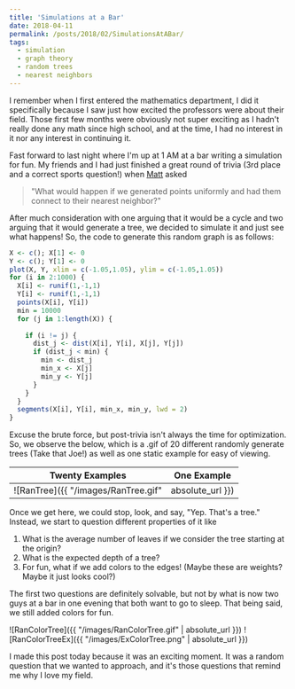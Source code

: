```yaml
---
title: 'Simulations at a Bar'
date: 2018-04-11
permalink: /posts/2018/02/SimulationsAtABar/
tags:
  - simulation
  - graph theory
  - random trees
  - nearest neighbors
---
```


I remember when I first entered the mathematics department, I did it specifically because I saw just how excited the professors were about their field. Those first few months were obviously not super exciting as I hadn't really done any math since high school, and at the time, I had no interest in it nor any interest in continuing it.

Fast forward to last night where I'm up at 1 AM at a bar writing a simulation for fun. My friends and I had just finished a great round of trivia (3rd place and a correct sports question!) when [Matt](http://mpaulwatkins.com/) asked

> "What would happen if we generated points uniformly and had them connect to their nearest neighbor?"

After much consideration with one arguing that it would be a cycle and two arguing that it would generate a tree, we decided to simulate it and just see what happens! So, the code to generate this random graph is as follows:

```R
X <- c(); X[1] <- 0
Y <- c(); Y[1] <- 0
plot(X, Y, xlim = c(-1.05,1.05), ylim = c(-1.05,1.05))
for (i in 2:1000) {
  X[i] <- runif(1,-1,1)
  Y[i] <- runif(1,-1,1)
  points(X[i], Y[i])
  min = 10000
  for (j in 1:length(X)) {
    
    if (i != j) {
      dist_j <- dist(X[i], Y[i], X[j], Y[j])
      if (dist_j < min) {
        min <- dist_j
        min_x <- X[j]
        min_y <- Y[j]
      }
    }
  }
  segments(X[i], Y[i], min_x, min_y, lwd = 2)
}
```

Excuse the brute force, but post-trivia isn't always the time for optimization. So, we observe the below, which is a .gif of 20 different randomly generate trees (Take that Joe!) as well as one static example for easy of viewing.

Twenty Examples            |  One Example
:-------------------------:|:-------------------------:
![RanTree]({{ "/images/RanTree.gif" | absolute_url }})  |   ![RanTreeEx]({{ "/images/ExTree.png" | absolute_url }})

Once we get here, we could stop, look, and say, "Yep. That's a tree." Instead, we start to question different properties of it like

1. What is the average number of leaves if we consider the tree starting at the origin?
1. What is the expected depth of a tree?
1. For fun, what if we add colors to the edges! (Maybe these are weights? Maybe it just looks cool?)

The first two questions are definitely solvable, but not by what is now two guys at a bar in one evening that both want to go to sleep. That being said, we still added colors for fun.

![RanColorTree]({{ "/images/RanColorTree.gif" | absolute_url }}) ![RanColorTreeEx]({{ "/images/ExColorTree.png" | absolute_url }})

I made this post today because it was an exciting moment. It was a random question that we wanted to approach, and it's those questions that remind me why I love my field. 